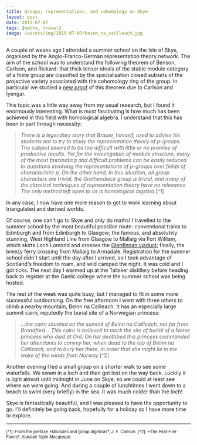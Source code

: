 ```yaml
---
title: Groups, representations, and cohomology on Skye
layout: post
date: 2015-07-07
tags: [maths, travel]
image: /assets/img/2015-07-07/beinn_na_cailleach.jpg
---
```



A couple of weeks ago I attended a summer school on the Isle of Skye, organised
by the Anglo-Franco-German representation theory network. The aim of the school
was to understand the following theorem of Benson, Carlson, and Rickard: that
thick tensor ideals of the stable module category of a finite group are
classified by the specialisation closed subsets of the projective variety
associated with the cohomology ring of the group.
In particular we studied a [new proof](http://arxiv.org/abs/1201.6536) of this
theorem due to Carlson and Iyengar.

This topic was a little way away from my usual research, but I found it
enormously interesting. What is most fascinating is how much has been achieved
in this field with homological algebra. I understand that this has been in part
through necessity:
> *There is a legendary story that Brauer, himself, used to advise his students
> not to try to study the representation theory of p-groups. The subject
> seemed to be too difficult with little or no promise of productive results.
> Yet for the investigation of module structure, many of the most fascinating
> and difficult problems can be easily reduced to questions involving the
> representations of p-groups over fields of characteristic p.
> On the other hand, in this situation, all group characters are trivial, the
> Grothendieck group is trivial, and many of the classical techniques of
> representation theory have no relevance.
> The only method left open to us is homological algebra*.[^1]

In any case, I now have one more reason to get to work learning about
triangulated and derived worlds.

Of course, one can't go to Skye and only do maths! I travelled to the summer
school by the most beautiful possible route: conventional trains to Edinburgh
and from Edinburgh to Glasgow; the famous, and absolutely stunning, West
Highland Line from Glasgow to Mallaig via Fort William, which skirts Loch Lomond
and crosses the
[Glenfinnan viaduct](https://en.wikipedia.org/wiki/Glenfinnan_Viaduct);
finally, the breezy ferry crossing from Mallaig to Armadale.
Registration for the summer school didn't start until the day after I arrived,
so I took advantage of Scotland's freedom to roam, and wild camped the night.
It was cold and I got ticks. The next day I warmed up at the Talisker distillery
before heading back to register at the Gaelic college where the summer school
was being hosted.

The rest of the week was quite busy, but I managed to fit in some more
successful outdoorsing. On the free afternoon I went with three others to climb
a nearby mountain, Beinn na Cailleach.
It has an
especially large summit cairn, reputedly the burial site of a Norwegian
princess:
> *...the cairn situated on the summit of Beinn na Cailleach, not far from
> Broadford... This cairn is believed to mark the site of burial of a Norse
> princess who died at Ord. On her deathbed this princess commanded her
> attendants to convey her, when dead to the top of Beinn na Cailleach,
> and to bury her there, in order that she might lie in the wake of the winds
> from Norway*.[^2]

Another evening I led a small group on a shorter walk to
see some waterfalls. We swam in a loch and then got lost on the way back.
Luckily it is light almost until midnight in June on Skye, so we could at least
see where we were going. And during a couple of lunchtimes I went down to a
beach to swim (very briefly) in the sea. It was much colder than the loch!

Skye is fantastically beautiful, and I was pleased to have the opportunity to
go. I'll definitely be going back, hopefully for a holiday so I have more time
to explore.

<hr>
<div style="font-size: 80%">
[^1]: From the preface *Modules and group algebras*, J. F. Carlson.
[^2]: *The Peat-Fire Flame*, Alasdair Alpin Macgregor.
</div>
